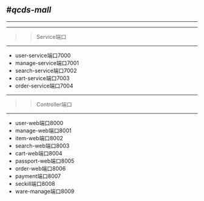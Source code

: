 #*qcds-mall*
---
---
---
>> Service端口
---
* user-service端口7000
* manage-service端口7001
* search-service端口7002
* cart-service端口7003
* order-service端口7004
---
>> Controller端口
---
* user-web端口8000
* manage-web端口8001
* item-web端口8002
* search-web端口8003
* cart-web端口8004
* passport-web端口8005
* order-web端口8006
* payment端口8007
* seckill端口8008
* ware-manage端口8009